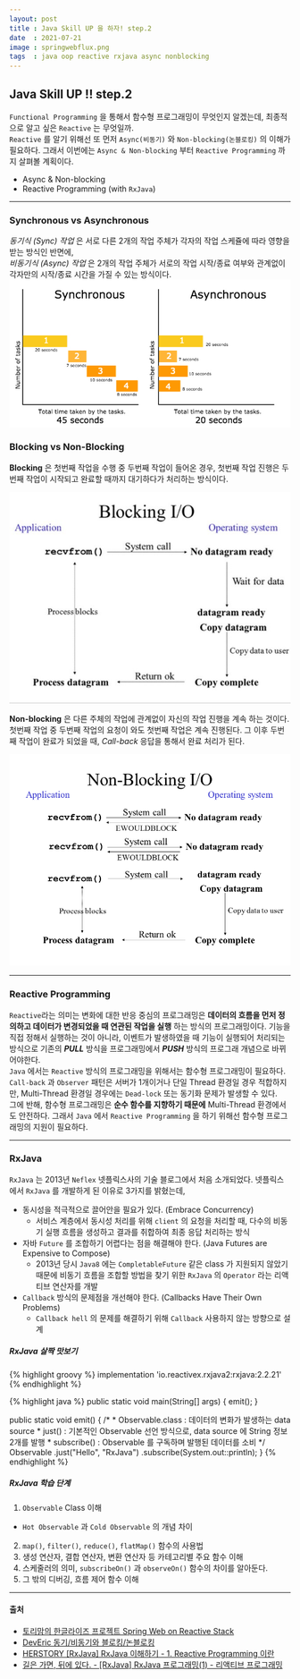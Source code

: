 ```yaml
---
layout: post
title : Java Skill UP 을 하자! step.2
date  : 2021-07-21
image : springwebflux.png
tags  : java oop reactive rxjava async nonblocking
---
```


## Java Skill UP !! step.2
`Functional Programming` 을 통해서 함수형 프로그래밍이 무엇인지 알겠는데, 최종적으로 알고 싶은 `Reactive` 는 무엇일까.<br>
`Reactive` 를 알기 위해선 또 먼저 `Async(비동기)` 와 `Non-blocking(논블로킹)` 의 이해가 필요하다. 그래서 이번에는 `Async & Non-blocking` 부터 `Reactive Programming` 까지 살펴볼 계획이다.

- Async & Non-blocking
- Reactive Programming (with `RxJava`)

---

### Synchronous vs Asynchronous
*동기식 (Sync) 작업* 은 서로 다른 2개의 작업 주체가 각자의 작업 스케쥴에 따라 영향을 받는 방식인 반면에,<br>
*비동기식 (Async) 작업* 은 2개의 작업 주체가 서로의 작업 시작/종료 여부와 관계없이 각자만의 시작/종료 시간을 가질 수 있는 방식이다.
<br>
![sync vs async](/images/syncvsasync.jpeg)

### Blocking vs Non-Blocking
**Blocking** 은 첫번째 작업을 수행 중 두번째 작업이 들어온 경우, 첫번째 작업 진행은 두번째 작업이 시작되고 완료할 때까지 대기하다가 처리하는 방식이다.

![blocking](/images/blocking.png)

**Non-blocking** 은 다른 주체의 작업에 관계없이 자신의 작업 진행을 계속 하는 것이다. 첫번째 작업 중 두번째 작업의 요청이 와도 첫번째 작업은 계속 진행된다. 그 이후 두번째 작업이 완료가 되었을 때, *Call-back* 응답을 통해서 완료 처리가 된다.

![non-blocking](/images/non-blocking.png)

---

### Reactive Programming
`Reactive`라는 의미는 변화에 대한 반응 중심의 프로그래밍은 **데이터의 흐름을 먼저 정의하고 데이터가 변경되었을 때 연관된 작업을 실행** 하는 방식의 프로그래밍이다.
기능을 직접 정해서 실행하는 것이 아니라, 이벤트가 발생하였을 때 기능이 실행되어 처리되는 방식으로 기존의 ***PULL*** 방식을 프로그래밍에서 ***PUSH*** 방식의 프로그래 개념으로 바뀌어야한다.
<br>
`Java` 에서는 `Reactive` 방식의 프로그래밍을 위해서는 함수형 프로그래밍이 필요하다. `Call-back` 과 `Observer` 패턴은 서버가 1개이거나 단일 Thread 환경일 경우 적합하지만, Multi-Thread 환경일 경우에는 `Dead-lock` 또는 동기화 문제가 발생할 수 있다.
<br>
그에 반해, 함수형 프로그래밍은 **순수 함수를 지향하기 때문에** Multi-Thread 환경에서도 안전하다. 그래서 `Java` 에서 `Reactive Programming` 을 하기 위해선 함수형 프로그래밍의 지원이 필요하다.

---

### RxJava
`RxJava` 는 2013년 `Neflex` 넷플릭스사의 기술 블로그에서 처음 소개되었다. 넷플릭스에서 `RxJava` 를 개발하게 된 이유로 3가지를 밝혔는데,

- 동시성을 적극적으로 끌어안을 필요가 있다. (Embrace Concurrency)
  - 서비스 계층에서 동시성 처리를 위해 `client` 의 요청을 처리할 때, 다수의 비동기 실행 흐름을 생성하고 결과를 취합하여 최종 응답 처리하는 방식
- 자바 `Future` 를 조합하기 어렵다는 점을 해결해야 한다. (Java Futures are Expensive to Compose)
  - 2013년 당시 `Java8` 에는 `CompletableFuture` 같은 class 가 지원되지 않았기 때문에 비동기 흐름을 조합할 방법을 찾기 위한 `RxJava` 의 `Operator` 라는 리액티브 연산자를 개발
- `Callback` 방식의 문제점을 개선해야 한다. (Callbacks Have Their Own Problems)
  - `Callback hell` 의 문제를 해결하기 위해 `Callback` 사용하지 않는 방향으로 설계

##### RxJava 살짝 맛보기
{% highlight groovy %}
implementation 'io.reactivex.rxjava2:rxjava:2.2.21'
{% endhighlight %}

{% highlight java %}
public static void main(String[] args) {
    emit();
}

public static void emit() {
    /*
     * Observable.class : 데이터의 변화가 발생하는 data source
     * just() : 기본적인 Observable 선언 방식으로, data source 에 String 정보 2개를 발행
     * subscribe() : Observable 를 구독하며 발행된 데이터를 소비
     */
    Observable
            .just("Hello", "RxJava")
            .subscribe(System.out::println);
}
{% endhighlight %}

##### RxJava 학습 단계
1. `Observable` Class 이해
  - `Hot Observable` 과 `Cold Observable` 의 개념 차이
2. `map()`, `filter()`, `reduce()`, `flatMap()` 함수의 사용법
3. 생성 연산자, 결합 연산자, 변환 연산자 등 카테고리별 주요 함수 이해
4. 스케줄러의 의미, `subscribeOn()` 과 `observeOn()` 함수의 차이를 알아둔다.
5. 그 밖의 디버깅, 흐름 제어 함수 이해

---

#### 출처
- [토리맘의 한글라이즈 프로젝트 Spring Web on Reactive Stack](https://godekdls.github.io/Reactive%20Spring/contents/)
- [DevEric 동기/비동기와 블로킹/논블로킹](https://deveric.tistory.com/99)
- [HERSTORY [RxJava] RxJava 이해하기 - 1. Reactive Programming 이란](https://4z7l.github.io/2020/12/01/rxjava-1.html)
- [길은 가면, 뒤에 있다. - [RxJava] RxJava 프로그래밍(1) - 리액티브 프로그래밍](https://12bme.tistory.com/570)
